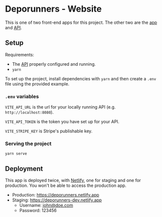 # Deporunners - Website

This is one of two front-end apps for this project. The other two are the [app][app] and [API][api].

## Setup

Requirements:

- The [API][api] properly configured and running.
- `yarn`

To set up the project, install dependencies with `yarn` and then create a `.env` file using the provided example.

### `.env` variables

`VITE_API_URL` is the url for your locally running API (e.g. `http://localhost:8080`).

`VITE_API_TOKEN` is the token you have set up for your API.

`VITE_STRIPE_KEY` is Stripe's publishable key.

### Serving the project

```
yarn serve
```

## Deployment

This app is deployed twice, with [Netlify](https://netlify.com), one for staging and one for production. You won't be able to access the production app.

- Production: https://deporunners.netlify.app
- Staging: https://deporunners-dev.netlify.app
  - Username: john@doe.com
  - Password: 123456

[api]: https://github.com/marcmarina/api.deporunners.cat
[app]: https://github.com/marcmarina/Deporunners
